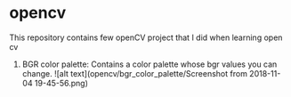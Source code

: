 # opencv
This repository contains few openCV project that I did when learning open cv

1. BGR color palette:  Contains a color palette whose bgr values you can change.
![alt text](opencv/bgr_color_palette/Screenshot from 2018-11-04 19-45-56.png)
